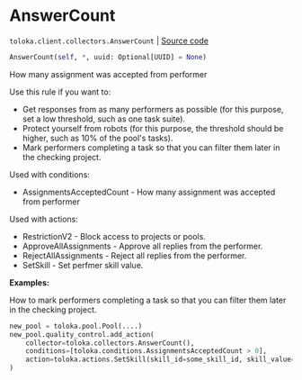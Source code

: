 # AnswerCount
`toloka.client.collectors.AnswerCount` | [Source code](https://github.com/Toloka/toloka-kit/blob/v0.1.24/src/client/collectors.py#L116)

```python
AnswerCount(self, *, uuid: Optional[UUID] = None)
```

How many assignment was accepted from performer


Use this rule if you want to:
- Get responses from as many performers as possible (for this purpose, set a low threshold, such as one task suite).
- Protect yourself from robots (for this purpose, the threshold should be higher, such as 10% of the pool's tasks).
- Mark performers completing a task so that you can filter them later in the checking project.

Used with conditions:
* AssignmentsAcceptedCount - How many assignment was accepted from performer

Used with actions:
* RestrictionV2 - Block access to projects or pools.
* ApproveAllAssignments - Approve all replies from the performer.
* RejectAllAssignments - Reject all replies from the performer.
* SetSkill - Set perfmer skill value.


**Examples:**

How to mark performers completing a task so that you can filter them later in the checking project.

```python
new_pool = toloka.pool.Pool(....)
new_pool.quality_control.add_action(
    collector=toloka.collectors.AnswerCount(),
    conditions=[toloka.conditions.AssignmentsAcceptedCount > 0],
    action=toloka.actions.SetSkill(skill_id=some_skill_id, skill_value=1),
)
```
